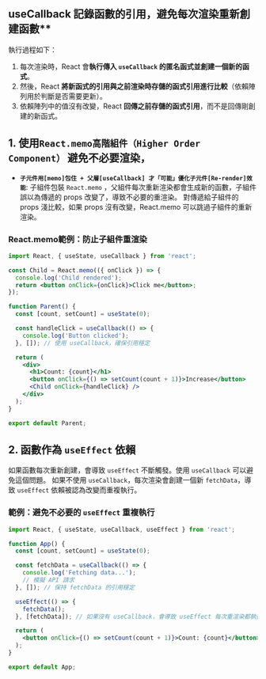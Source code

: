 
## useCallback 記錄函數的引用，避免每次渲染重新創建函數**
執行過程如下：
1. 每次渲染時，React 會**執行傳入 `useCallback` 的匿名函式並創建一個新的函式**。
2. 然後，React **將新函式的引用與之前渲染時存儲的函式引用進行比較**（依賴陣列用於判斷是否需要更新）。
3. 依賴陣列中的值沒有改變，React **回傳之前存儲的函式引用**，而不是回傳剛創建的新函式。

## 1. 使用`React.memo高階組件（Higher Order Component）` 避免不必要渲染，
- **`子元件用[memo]包住 + 父層[useCallback] 才「可能」優化子元件[Re-render]效能`**:
子組件包裝 `React.memo` ，父組件每次重新渲染都會生成新的函數，子組件誤以為傳遞的 props 改變了，導致不必要的重渲染。
對傳遞給子組件的 props 淺比較，如果 props 沒有改變，React.memo 可以跳過子組件的重新渲染。

### React.memo範例：防止子組件重渲染
```jsx
import React, { useState, useCallback } from 'react';

const Child = React.memo(({ onClick }) => {
  console.log('Child rendered');
  return <button onClick={onClick}>Click me</button>;
});

function Parent() {
  const [count, setCount] = useState(0);

  const handleClick = useCallback(() => {
    console.log('Button clicked');
  }, []); // 使用 useCallback，確保引用穩定

  return (
    <div>
      <h1>Count: {count}</h1>
      <button onClick={() => setCount(count + 1)}>Increase</button>
      <Child onClick={handleClick} />
    </div>
  );
}

export default Parent;
```
## 2. 函數作為 `useEffect` 依賴
如果函數每次重新創建，會導致 `useEffect` 不斷觸發。使用 `useCallback` 可以避免這個問題。
如果不使用 `useCallback`，每次渲染會創建一個新 `fetchData`，導致 `useEffect` 依賴被認為改變而重複執行。

### 範例：避免不必要的 `useEffect` 重複執行
```jsx
import React, { useState, useCallback, useEffect } from 'react';

function App() {
  const [count, setCount] = useState(0);

  const fetchData = useCallback(() => {
    console.log('Fetching data...');
    // 模擬 API 請求
  }, []); // 保持 fetchData 的引用穩定

  useEffect(() => {
    fetchData();
  }, [fetchData]); // 如果沒有 useCallback，會導致 useEffect 每次重渲染都執行

  return (
    <button onClick={() => setCount(count + 1)}>Count: {count}</button>
  );
}

export default App;
```
